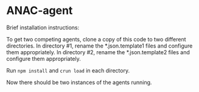 # ANAC-agent

Brief installation instructions:

To get two competing agents, clone a copy of this code to two different directories.
In directory #1, rename the *.json.template1 files and configure them appropriately.
In directory #2, rename the *.json.template2 files and configure them appropriately.

Run `npm install` and `crun load` in each directory.

Now there should be two instances of the agents running.
